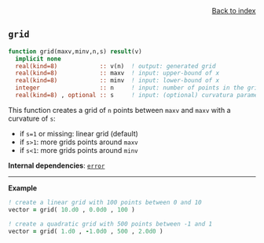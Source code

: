 
<span style="text-align:right;display:block;">
<a href="https://borjapetit.github.io/fortran_toolkit/">Back to index</a>
</span>

## ```grid```

```fortran
function grid(maxv,minv,n,s) result(v)
  implicit none
  real(kind=8)            :: v(n)  ! output: generated grid
  real(kind=8)            :: maxv  ! input: upper-bound of x
  real(kind=8)            :: minv  ! input: lower-bound of x
  integer                 :: n     ! input: number of points in the grid
  real(kind=8) , optional :: s     ! input: (optional) curvatura parameter 
```

This function creates a grid of `n` points between `maxv` and `maxv` with a curvature of `s`:
- if `s=1` or missing: linear grid (default)
- if `s>1`: more grids points around `maxv`
- if `s<1`: more grids points around `minv`

**Internal dependencies**: [`error`](error.md)

---

**Example**

```fortran
! create a linear grid with 100 points between 0 and 10
vector = grid( 10.d0 , 0.0d0 , 100 )  

! create a quadratic grid with 500 points between -1 and 1
vector = grid( 1.d0 , -1.0d0 , 500 , 2.0d0 )  
```